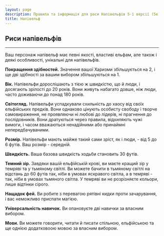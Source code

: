 ```yaml
---
layout: page
description: Правила та інформація для раси Напівельфів 5-ї версії (5e) SRD (Довідник із документації системи).
title: Напівельф
---
```


## Риси напівельфів
- - -
Ваш персонаж напівельф має певні якості, властиві ельфам, але також і деякі особливості, унікальні для напівельфів.

**Покращення здібностей.** Значення вашої Харизми збільшується на 2, і ще дві здібності за вашим вибором збільшуються на 1.

**Вік.** Напівельфи дорослішають з тією ж швидкістю, що й люди, і досягають зрілості до 20 років. Вони живуть набагато довше, ніж люди, часто доживаючи до понад 180 років.

**Світогляд.** Напівельфи успадкували схильність до хаосу від своїх ельфійських предків. Вони однаково цінують особисту свободу і творче самовираження, не проявляючи ні любові до лідерів, ні прагнення до послідовників. Вони дратуються через правила, відхиляють чужі вимоги, і часом вважаються ненадійними або принаймні непередбачуваними.

**Розмір.** Напівельфи мають майже такий сами зріст, як і люди, - від 5 до 6 футів. Ваш розмір - середній.

**Швидкість.** Ваша базова швидкість ходьби становить 30 футів.

**Темний зір.** Завдяки вашій ельфійській крові, ви маєте кращий зір у темряві та у тьмяному світлі. Ви можете бачити в тьмяному світлі на відстань до 60 футів так, ніби в умовах яскравого світла, а в темряві - так, ніби в умовах тьмяного світла. У темряві ви не розрізняєте кольори, лише відтінки сірого.

**Нащадок фей.** Ви робите з перевагою рятівні кидки проти зачарування, і вас неможливо приспати магією.

**Універсальність навичок.** Ви опановуєте дві навички за власним вибором.

**Мови.** Ви можете говорити, читати й писати спільною, ельфійською та ще однією додатковоою мовою за власним вибором.
